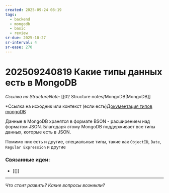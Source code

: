 ```yaml
---
created: 2025-09-24 08:19
tags:
  - backend
  - mongodb
  - basic
  - review
sr-due: 2025-10-27
sr-interval: 4
sr-ease: 270
---
```

# 202509240819 Какие типы данных есть в MongoDB

*Ссылка на StructureNote:* [[02 Structure notes/MongoDB|MongoDB]]

*Ссылка на исходник или контекст (если есть)[Документация типов mongoDB](https://mongodb.prakticum-team.ru/docs/manual/reference/bson-types/)

Данные в MongoDB хранятся в формате BSON - расширением над форматом JSON. Благодаря этому MongoDB поддерживает все типы данных, которые есть в JSON.

Помимо них есть и другие, специальные типы, такие как `ObjectID`, `Date`, `Regular Expression` и другие

### Связанные идеи:

* [[]]

---

*Что стоит развить? Какие вопросы возникли?*
